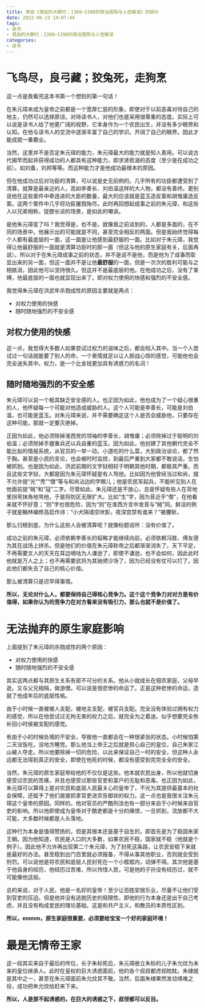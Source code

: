 ```yaml
---
title: 来自《滴血的大朝代：1368—1398的政治困局与人性解读》的碎片
date: 2022-06-23 14:07:44
tags:
- 读书
- 滴血的大朝代：1368—1398的政治困局与人性解读
categories:
- 读书
---
```


# 飞鸟尽，良弓藏；狡兔死，走狗烹

这一点是我看完这本书第一个想到的第一句话！

在朱元璋未成为皇帝之前都是一个宽厚仁慈的形象，即使对于以前恶毒对待自己的地主，仍然可以选择原谅。对待读书人，对他们也是采用很尊重的态度。实际上可以说是读书人给了他更广阔的视野，它本身作为一个农民出生，并没有多少眼界和认知。在他与读书人的交流中逐渐丰富了自己的学识。开阔了自己的眼界。因此才能成就一番霸业。

当然，这里并不是否定朱元璋的能力，朱元璋最大的能力就是知人善用。可以说古代揭竿而起并获得成功的人都具有这种能力，即求贤若渴的态度（至少是在成功之前）。如刘备，刘邦等等。而这种能力才是他成功最根本的原因。

但在他成功过后对功臣的清算，可以说是史无前例的。几乎所有的功臣都遭受到了清算。就算是最亲近的人，高如李善长、刘伯温这样的大人物，都没有善终。更别说他在这些案件中牵连进的大臣的数量，最大的应该就是蓝玉造反案和胡惟庸造反案。这两个案件中几乎将功臣屠戮殆尽。此时再回想起成事之前的朱元璋，和这些人以兄弟相称，促膝长谈的场景，是如此的嘲讽。

是他朱元璋变了吗？我觉得是，也不是。就像我之前谈到的，人都是多面的，在不同的场景中，他展示出的可能就是不同，甚至完全相反的两面。但是我始终觉得每个人都有最底层的一面，这一面是让他感到最舒服的一面。比如对于朱元璋，我觉得让他最舒服的一面就是清算功臣时的那一面（但这与他的原生家庭有关，后面再说）。所以对于在朱元璋成事之前的状态，并不是说不是他，而是他为了成事而彰显出来的另一面，但这一面并不是让他**最舒服**的一面，但是一次次的胜利可能与之相抵消，因此他可以坚持很久。但这并不是最底层的他。在他成功之后，没有了束缚，他最底层的一面也就显现出来了。即对权力使用的快感和强烈的不安全感。

我觉得朱元璋在洪武年杀戮成性的原因主要就是两点：

- 对权力使用的快感
- 随时随地强烈的不安全感

## 对权力使用的快感

这一点，我觉得大多数人如果尝试过权力的滋味之后，都会陷入其中。当一个人尝试过一句话就能要了别人的命，一个表情就足以让人胆战心惊的感觉，可能他也会完全迷失其中。权力，是一个比金钱更加具有诱惑力的名词！

## 随时随地强烈的不安全感

朱元璋可以说一个极其缺乏安全感的人。也正因为如此，他也成为了一个疑心很重的人，他怀疑每一个可能对他造成威胁的人。这个人可能是李善长，可能是刘伯温，也可能是蓝玉。对朱元璋来说，并不需要确定这个人是否会威胁他，只要存在这种可能，那就一定要灭绝掉。

正因为如此，他必须除掉淮西党的领袖的李善长，胡惟庸；必须除掉过于聪明的刘伯温；必须除掉手握重兵还以兵自重的蓝玉。因为如此，他创建了其他朝代完全不能比拟的情报系统，从官员的一举一动，小道吃的什么菜，大到政治谈论，都了然于胸。甚至是小民的言论，也会被时时监控，到最后严重到大家都不敢说话，生怕被抓到。也是因为如此，洪武前期的文字狱相较于明朝其他时期，都极其严重。而且这些文字狱，大都是因为朱元璋怀疑是有人骂他。比如因为他曾经当过和尚，就不允许提“光”“秃”“僧”等与和尚沾边的字眼儿；他是农民军起兵，不能听见别人在他面前提“贼”和“寇”二字。尽管如此，朱元璋还是不放心，总是怀疑有些人在背地里拐弯抹角地骂他，于是将防区无限扩大。比如“生”字，因为音近乎“僧”，在他看来就不怀好意；“则”字也很危险，因为“则”在淮西方言中发音与“贼”同。鲜活的例子就是翰林编修高启作诗：“小犬隔墙空吠影，夜深宫禁有谁来？”被腰斩。

那么归根到底，为什么这些人会被清算呢？就像标题说所：没有价值了。

成功之前的朱元璋，必须依赖李善长的韬略才能继续向前，必须依赖冯胜、傅友德为其在战场上拼杀。但是他们的价值在朱元璋称帝之后都渐渐消失了。天下平定，不再需要文人的天天在耳边嘀咕为人谦逊了，即使不谦逊，也不会如何，因此此时他就是万人之上；也不再需要武将为其驰骋沙场了，因为已经没有仗可以打了。因此他们都失去了自己的核心价值。

那么被清算只是迟早得事情。

**所以，无论对什么人，都要保持自己得核心竞争力。这个这个竞争力对对方是有价值得，如果你认为的竞争力在对方看来没有吸引力，那么也就不是价值了。**

# 无法抛弃的原生家庭影响

上面提到了朱元璋的杀戮成性的两个原因：

- 对权力使用的快感
- 随时随地强烈的不安全感

其实这两点都与其原生关系有密不可分的关系。他从小就成长在佃农家庭，父母早逝。又与父兄相隔，做游僧。可以说是很悲惨的命运了。正是这种悲惨的命运，造就了他成年后的底层性格。

由于小时候一直被被人支配，被地主支配，被官兵支配。完全没有体验过拥有权力的感觉，所以在他尝试过无拘无束的权力之后，就完全为之着迷。似乎想要完全弥补回小时侯被支配的感觉。

有由于小的时候处境的不安全，导致他一直都会在一种很紧张的状态。小时候怕第二天没饭吃，没地方睡觉。那么他当上帝王之后就是担心自己的皇位，自己朱家江山被人夺走。所以他要除掉一切的危险，以此来保证自己一时的安全，但这种人永远都无法得到真正的安全，即使在他死的时候，都没有感受到完完全全的安全。

当然，朱元璋的原生家庭带给他的不仅仅是这些。他本就农民出身，所以他就切身感受过农民的苦痛，并且也感受过那些官吏和富户的无耻和恶毒。也正因为如此，朱元璋可以算得上是对农民和底层人民最关心的皇帝了，不光为其提供最基本的社会保障，还赋予了他们直接抓拿官吏进京告御状的权力。这一点也是我很关注朱元璋这个皇帝的原因。同样的，他对官员的严酷刑法也有一部分来自于小时候来自官吏的影响。所以他即使成为皇帝对于酷吏都是十分的痛恨，一旦抓到，流放都不大可能，大多数时候都是人头落地。

这种行为本身是值得赞扬的，但是其根本还是基于自生的，即首先是为了稳固朱家王朝。因为他知道，农民是人口的大多数，如果农民不稳，国家就不稳（他就是个例子）。因此他不允许再出现第二个朱元璋，为了封死这条路，让农民安稳下来就是最好的办法。甚至稳到出门百里就必须报备，不得从事其他职业，否则就会受到刑罚。可以说他是将农民和底层人民封死在一个小框框内，动弹不得。其次他是基于他自身的经历，他经历过苦难，所以怜惜人民，可是他的子孙没有经历过，就不可能像他这般。

总的来说，对于人民，他是一名好的皇帝！至少让百姓安居乐业，尽量不让他们受到官吏的压迫。但是他并没有逃脱历史的局限性，即他的行为本身还是出于自己考虑，并且没有构成爱民的理论基础。这是和共产主义，和教员的本质性区别。

**所以，emmm，原生家庭很重要，必须要给宝宝一个好的家庭环境！**

# 最是无情帝王家

这一段其实来自于最后的传位，长子朱标死后，朱元璋册立朱标的儿子朱允炆为未来的皇位继承人。此时在皇权的巨大诱惑面前，他的各个叔叔都虎视眈眈。朱棣就是其中之一，甚至在朱元璋面前朱允炆其不敬。当然，后面朱棣果然发动靖难之役，成功把朱允炆给赶来下来。

**所以，人是禁不起诱惑的，在巨大的诱惑之下，叔侄都可以反目。**
